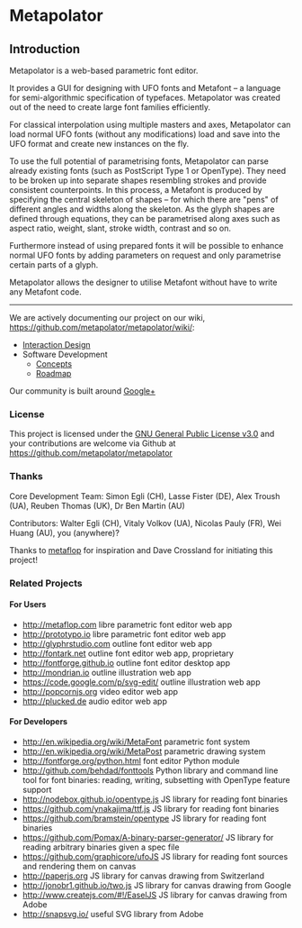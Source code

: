 Metapolator
==============

## Introduction

Metapolator is a web-based parametric font editor.

It provides a GUI for designing with UFO fonts and Metafont – a language for semi-algorithmic specification of typefaces. Metapolator was created out of the need to create large font families efficiently.

For classical interpolation using multiple masters and axes, Metapolator can load normal UFO fonts (without any modifications) load and save into the UFO format and create new instances on the fly.

To use the full potential of parametrising fonts, Metapolator can parse already existing fonts (such as PostScript Type 1 or OpenType). They need to be broken up into separate shapes resembling strokes and provide consistent counterpoints. In this process, a Metafont is produced by specifying the central skeleton of shapes – for which there are "pens" of different angles and widths along the skeleton. As the glyph shapes are defined through equations, they can be parametrised along axes such as aspect ratio, weight, slant, stroke width, contrast and so on.

Furthermore instead of using prepared fonts it will be possible to enhance normal UFO fonts by adding parameters on request and only parametrise certain parts of a glyph.

Metapolator allows the designer to utilise Metafont without have to write any Metafont code.

* * * 

We are actively documenting our project on our wiki, <https://github.com/metapolator/metapolator/wiki/>:

* [Interaction Design](https://github.com/metapolator/metapolator/wiki/Interaction-Design)
* Software Development
  * [Concepts](https://github.com/metapolator/metapolator/wiki/roadmap)
  * [Roadmap](https://github.com/metapolator/metapolator/wiki/roadmap)

Our community is built around [Google+](https://plus.google.com/communities/110027004108709154749)

### License

This project is licensed under the [GNU General Public License v3.0](http://www.gnu.org/copyleft/gpl.html) and your contributions are welcome via Github at <https://github.com/metapolator/metapolator>

### Thanks

Core Development Team: Simon Egli (CH), Lasse Fister (DE), Alex Troush (UA), Reuben Thomas (UK), Dr Ben Martin (AU)

Contributors: Walter Egli (CH), Vitaly Volkov (UA), Nicolas Pauly (FR), Wei Huang (AU), you (anywhere)?

Thanks to [metaflop](http://www.metaflop.com) for inspiration and Dave Crossland for initiating this project!

### Related Projects

#### For Users

* http://metaflop.com libre parametric font editor web app
* http://prototypo.io libre parametric font editor web app
* http://glyphrstudio.com outline font editor web app
* http://fontark.net outline font editor web app, proprietary
* http://fontforge.github.io outline font editor desktop app
* http://mondrian.io outline illustration web app
* https://code.google.com/p/svg-edit/ outline illustration web app
* http://popcornjs.org video editor web app
* http://plucked.de audio editor web app

#### For Developers

* http://en.wikipedia.org/wiki/MetaFont parametric font system
* http://en.wikipedia.org/wiki/MetaPost parametric drawing system
* http://fontforge.org/python.html font editor Python module
* http://github.com/behdad/fonttools Python library and command line tool for font binaries: reading, writing, subsetting with OpenType feature support 
* http://nodebox.github.io/opentype.js JS library for reading font binaries
* https://github.com/ynakajima/ttf.js JS library for reading font binaries
* https://github.com/bramstein/opentype JS library for reading font binaries
* https://github.com/Pomax/A-binary-parser-generator/ JS library for reading arbitrary binaries given a spec file
* https://github.com/graphicore/ufoJS JS library for reading font sources and rendering them on canvas
* http://paperjs.org JS library for canvas drawing from Switzerland
* http://jonobr1.github.io/two.js JS library for canvas drawing from Google
* http://www.createjs.com/#!/EaselJS JS library for canvas drawing from Adobe
* http://snapsvg.io/ useful SVG library from Adobe

